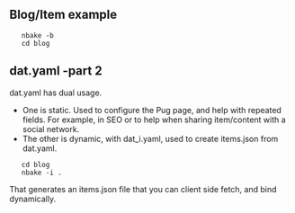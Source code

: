 
## Blog/Item example


```
   nbake -b
   cd blog
```

## dat.yaml  -part 2

dat.yaml has dual usage.

- One is static. Used to configure the Pug page, and help with repeated fields. For example, in SEO or to help when sharing item/content with a social network.
- The other is dynamic, with dat_i.yaml, used to create items.json from dat.yaml.

```
   cd blog
   nbake -i .
```
That generates an items.json file that you can client side fetch, and bind dynamically.

